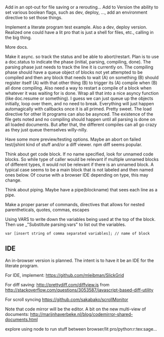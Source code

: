 Add in an opt-out for file saving or a rerouting... Add to Version the ability to set various boolean flags, such as dev, deploy, ..., add an environment directive to set those things. 

Implement a literate program test example. Also a dev, deploy version. Realized one could have a lit pro that is just a shell for files, etc., calling in the big thing. 

More docs.

Make it async. so track the status and be able to abort/restart. Plan is to use a doc.status to indicate the phase (initial, parsing, compiling, done). The parsing phase just needs to track the line it is currently on. The compiling phase should have a queue object of blocks not yet attempted to be compiled and then any block that needs to wait (A) on something (B) should register itself (A) with that other thing (B) to trigger its (A) compile when (B) all done compiling. Also need a way to restart a compile of a block when whatever it was waiting for is done. Wrap all that into a nice asyncy function (like doc.resume or something).  I guess we can just queue up the objects initially, loop over them, and no need to break. Everything will just happen automagically with callbacks once it is all primed. Pretty sweet. The load directive for other lit programs can also be asynced. The existence of the file gets noted and no compiling should happen until all parsing is done on all loaded documents. But after that, the different compiles can all go crazy as they just queue themselves willy-nilly. 

Have some more preview/testing options. Maybe an abort on failed test/jshint kind of stuff and/or a diff viewer. npm diff seems popular. 


Think about get code block. If no name specified, look for unnamed code blocks. So while type of caller would be relevant if multiple unnamed blocks of different types, it would not be relevant if there is an unnamed block. A typical case seems to be a main block that is not labeled and then named ones below. Of course with a browser IDE depending on type, this may change. 


Think about piping. Maybe have a pipe(blockname) that sees each line as a pipe. 

Make a proper parser of commands, directives that allows for nested parentheticals, quotes, commas, escapes
 
Using  VARS to write down the variables being used at the top of the block. Then use _"Substitute parsing:vars" to list out the variables.

    var [insert string of comma separated variables]; // name of block 

## IDE

An in-browser version is planned. The intent is to have it be an IDE for the literate program. 

For IDE, implement: https://github.com/mleibman/SlickGrid

For diff saving: http://prettydiff.com/diffview.js  from http://stackoverflow.com/questions/3053587/javascript-based-diff-utility

For scroll syncing https://github.com/sakabako/scrollMonitor

Note that code mirror will be the editor. A bit on the new multi-view of documents:  http://marijnhaverbeke.nl/blog/codemirror-shared-documents.html

explore using node to run stuff between browser/lit pro/python:r:tex:sage...